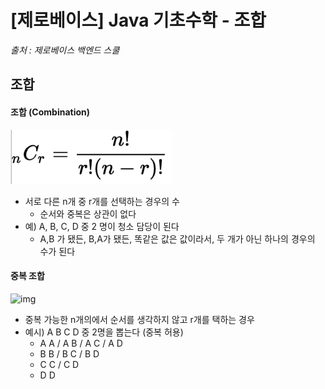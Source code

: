 # [제로베이스] Java 기초수학 - 조합

*출처 : 제로베이스 백엔드 스쿨*



## 조합



#### 조합 (Combination)

![image-20230614072019726](13_제로베이스_Java_기초수학_조합.assets/image-20230614072019726.png)

- 서로 다른 n개 중 r개를 선택하는 경우의 수
  - 순서와 중복은 상관이 없다
- 예) A, B, C, D 중 2 명이 청소 담당이 된다
  - A,B 가 됐든, B,A가 됐든, 똑같은 값은 값이라서, 두 개가 아닌 하나의 경우의 수가 된다



#### 중복 조합

![img](https://images.velog.io/images/falling_star3/post/fe5da75a-1732-41ff-9c2e-d5f30e258a75/memo_18_c2.png)

- 중복 가능한 n개의에서 순서를 생각하지 않고 r개를 택하는 경우
- 예시) A B C D 중 2명을 뽑는다 (중복 허용)
  - A A / A B /  A C / A D
  - B B / B C / B D
  - C C / C D
  - D D





 
